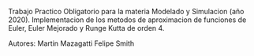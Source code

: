 Trabajo Practico Obligatorio para la materia Modelado y Simulacion (año 2020).
Implementacion de los metodos de aproximacion de funciones de Euler, Euler Mejorado y Runge Kutta de orden 4.

Autores:
Martin Mazagatti
Felipe Smith
